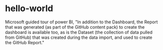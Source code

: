 # hello-world
Microsoft guided tour of power BI, "In addition to the Dashboard, the Report that was generated (as part of the GitHub content pack) to create the dashboard is available too, as is the Dataset (the collection of data pulled from GitHub) that was created during the data import, and used to create the GitHub Report."
